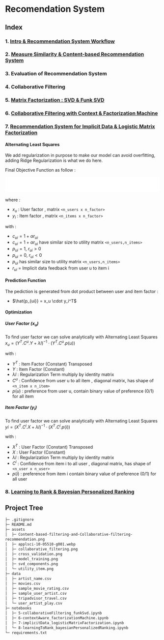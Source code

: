 # Recomendation System

## Index

### 1. [Intro & Recommendation System Workflow](notebooks/1-intro_workflow.ipynb)

### 2. [Measure Similarity & Content-based Recommendation System](notebooks/2.measureSimilarity_contentBasedRecommendationSystem.ipynb)

### 3. Evaluation of Recommendation System

### 4. Collaborative Filtering

### 5. [Matrix Factorization : SVD & Funk SVD](notebooks/5-collaborativeFiltering_funkSvd.ipynb)

### 6. [Collaborative Filtering with Context & Factorization Machine](notebooks/6-contextAware_factorizationMachine.ipynb.ipynb)

### 7. [Recommendation System for Implicit Data & Logistic Matrix Factorization](notebooks/7-implicitData_logisticMatrixFactorization.ipynb)

#### Alternating Least Squares

<p> We add regularization in purpose to make our model can avoid overfitting, adding Ridge Regularization is what we do here. <p>
<p> Final Objective Function as follow : </p>

![alt text](assets/formula/equation_als_white.png)

where :

- $x_u$ : User factor , matrix `<n_users x n_factor>`
- $y_i$ : Item factor , matrix `<n_items x n_factor>`

with :

- $c_{ui} = 1 + \alpha r_{ui}$
- $c_{ui} = 1 + \alpha r_{ui}$ have similar size to utility matrix `<n_users,n_items>`
- $p_{ui} = 1 \text{, } r_{ui} > 0$
- $p_{ui} = 0 \text{, } r_{ui} < 0$
- $p_{ui}$ has similar size to utility matrix `<n_users,n_items>`
- $r_{ui}$ = Implicit data feedback from user u to item i

#### Prediction Function

The pediction is generated from dot product between user and item factor :

- $\hat{p_{ui}} = x_u \cdot y_i^T$

#### Optimization

##### User Factor ($x_u$)

To find user factor we can solve analytically with Alternating Least Squares
$x_u = (Y^T.C^u.Y + \lambda I )^{-1} \cdot (Y^T.C^u.p(u))$

with :

- $Y^T$ : Item Factor (Constant) Transposed
- $Y$ : Item Factor (Constant)
- $\lambda I$ : Regularization Term multiply by identity matrix
- $C^u$ : Confidence from user u to all item , diagonal matrix, has shape of `<n_item x n_item>`
- $p(u)$ : preference from user u, contain binary value of preference (0/1) for all item

##### Item Factor ($y_i$)

To find user factor we can solve analytically with Alternating Least Squares
$yi = (X^T.C^i.X + \lambda I )^{-1} \cdot (X^T.C^i.p(i))$

with :

- $X^T$ : User Factor (Constant) Transposed
- $X$ : User Factor (Constant)
- $\lambda I$ : Regularization Term multiply by identity matrix
- $C^i$ : Confidence from item i to all user , diagonal matrix, has shape of `<n_user x n_user>`
- $p(i)$ : preference from item i contain binary value of preference (0/1) for all user

### 8. [Learning to Rank & Bayesian Personalized Ranking](notebooks/8-learningToRank_bayesianPersonalizedRanking.ipynb)

## Project Tree

```
├─ .gitignore
├─ README.md
├─ assets
│  ├─ Content-based-filtering-and-Collaborative-filtering-recommendation.png
│  ├─ applsci-10-05510-g001.webp
│  ├─ collaborative_filtering.png
│  ├─ cross_validation.png
│  ├─ model_training.png
│  ├─ svd_components.png
│  └─ utility_item.png
├─ data
│  ├─ artist_name.csv
│  ├─ movies.csv
│  ├─ sample_movie_rating.csv
│  ├─ sample_user_artist.csv
│  ├─ tripadvisor_travel.csv
│  └─ user_artist_play.csv
├─ notebooks
│  ├─ 5-collaborativeFiltering_funkSvd.ipynb
│  ├─ 6-contextAware_factorizationMachine.ipynb
│  ├─ 7-implicitData_logisticMatrixFactorization.ipynb
│  └─ 8-learningToRank_bayesianPersonalizedRanking.ipynb
└─ requirements.txt
```
